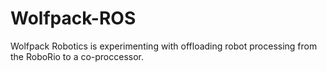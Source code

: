 # Wolfpack-ROS
Wolfpack Robotics is experimenting with offloading robot processing from the RoboRio to a co-proccessor.
